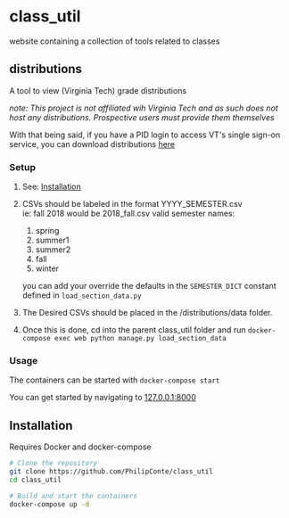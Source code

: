 # class_util
website containing a collection of tools related to classes

## distributions
A tool to view (Virginia Tech) grade distributions

*note: This project is not affiliated wih Virginia Tech and as such does not host any distributions. Prospective users must provide them themselves*

With that being said, if you have a PID login to access VT's single sign-on service, you can download distributions [here](https://irweb.ir.vt.edu/webtest/Authenticated/GradeDistribution.aspx)

### Setup
1. See: [Installation](#installation)

2. CSVs should be labeled in the format YYYY_SEMESTER.csv  
    ie: fall 2018 would be 2018_fall.csv
    valid semester names:

    1. spring
    1. summer1
    1. summer2
    1. fall
    1. winter

    you can add your override the defaults in  the `SEMESTER_DICT` constant defined in `load_section_data.py`

3. The Desired CSVs should be placed in the /distributions/data folder.

4. Once this is done, cd into the parent class_util folder and run ```docker-compose exec web python manage.py load_section_data```

### Usage
The containers can be started with `docker-compose start`

You can get started by navigating to [127.0.0.1:8000](http://127.0.0.1:8000/)

## Installation
Requires Docker and docker-compose
```bash
# Clone the repository
git clone https://github.com/PhilipConte/class_util
cd class_util

# Build and start the containers
docker-compose up -d
```
